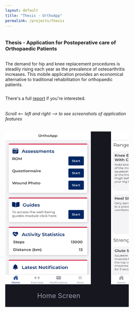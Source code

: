 ```yaml
---
layout: default
title: "Thesis - OrthoApp"
permalink: /projects/thesis
---
```


### Thesis - Application for Postoperative care of Orthopaedic Patients

<style>
    @import url("https://fonts.googleapis.com/css2?family=Inter:wght@300;400;500;600;700;800;900&display=swap");

    *,
    *:before,
    *:after {
    box-sizing: border-box;
    }

    img {
        display: block;
        width: 80%;
        max-width: 80%;
        height: 500px;
        margin-bottom: 1.5rem;
    }

    ul {
        padding: 0;
        margin: 0;
        display: block;
        width: 100%;
        overflow-y: hidden;
        overflow-x: auto;
        white-space: nowrap;
        text-align: center;
        scroll-behavior: smooth;
    }

    li {
        position: -webkit-sticky;
        position: sticky;
        left: 0;
        width: min(50vw, 350px);
        display: inline-block;
        text-align: center;
        background-color: #16171f;
        color: #9b9dad;
        padding-bottom: 1.5rem;
        font-size: clamp(18px, 2.5vw, 22px);
        box-shadow: -10px 0 30px 0 rgba(#000, 0.25);
        margin-left: -4px;
    }

    body {
        font-family: "Inter", sans-serif;
        /* background-color: #1e1f26; */
        display: flex;
        flex-direction: column;
        justify-content: center;
        /* align-items: center; */
        min-height: 100vh;
    }

</style>


The demand for hip and knee replacement procedures is steadily rising each year as the prevalence of osteoarthritis increases. This mobile application provides an economical alternative to traditional rehabilitation for orthopaedic patients.

There's a full [report](https://drive.google.com/file/d/11QQbEJHkhoSAiykp7OfeOrpgM3UIDt04/view?usp=sharing) if you're interested.


<h6> Scroll ⟵ left and right ⟶ to see screenshots of application features </h6>
<ul>
  <li> <img src="../assets/home.png" alt="home screen " />Home Screen</li>
  <li> <img src="../assets/exercises.png" alt="exercises " />Exercises</li>
  <li> <img src="../assets/rom.png" alt="range of motion screen." />Range of Motion</li>
  <li> <img src="../assets/postop.png" alt="Postopertaive care" />Post-op Care</li>
  <li> <img src="../assets/notifications.png" alt="clinical notifications " /> Clinical Notifications</li>
  <li> <img src="../assets/wound.png" alt="wound upload screen" />Wound Upload</li>
</ul>